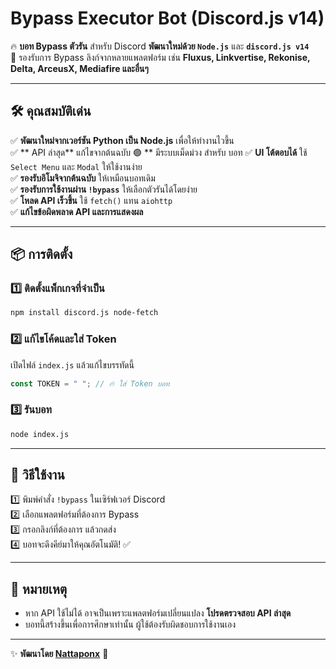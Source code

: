 # **Bypass Executor Bot (Discord.js v14)**  

🔥 **บอท Bypass ตัวรัน** สำหรับ Discord **พัฒนาใหม่ด้วย `Node.js`** และ **`discord.js v14`**  
🚀 รองรับการ Bypass ลิงก์จากหลายแพลตฟอร์ม เช่น **Fluxus, Linkvertise, Rekonise, Delta, ArceusX, Mediafire และอื่นๆ**  

---

## **🛠 คุณสมบัติเด่น**  
✅ **พัฒนาใหม่จากเวอร์ชัน Python เป็น Node.js** เพื่อให้ทำงานไวขึ้น  
✅ ** API ล่าสุด** แก้ไขจากต้นฉบับ
🟣 ** มีระบบเม็ดม่วง สำหรับ บอท
✅ **UI โต้ตอบได้** ใช้ `Select Menu` และ `Modal` ให้ใช้งานง่าย  
✅ **รองรับอิโมจิจากต้นฉบับ** ให้เหมือนบอทเดิม  
✅ **รองรับการใช้งานผ่าน `!bypass`** ให้เลือกตัวรันได้โดยง่าย  
✅ **โหลด API เร็วขึ้น** ใช้ `fetch()` แทน `aiohttp`  
✅ **แก้ไขข้อผิดพลาด API และการแสดงผล**  

---

## **📦 การติดตั้ง**  
### **1️⃣ ติดตั้งแพ็กเกจที่จำเป็น**  
```sh
npm install discord.js node-fetch
```

### **2️⃣ แก้ไขโค้ดและใส่ Token**  
เปิดไฟล์ `index.js` แล้วแก้ไขบรรทัดนี้  
```js
const TOKEN = " "; // 🔥 ใส่ Token บอท
```

### **3️⃣ รันบอท**  
```sh
node index.js
```

---

## **📜 วิธีใช้งาน**  
1️⃣ พิมพ์คำสั่ง `!bypass` ในเซิร์ฟเวอร์ Discord  
2️⃣ เลือกแพลตฟอร์มที่ต้องการ Bypass  
3️⃣ กรอกลิงก์ที่ต้องการ แล้วกดส่ง  
4️⃣ บอทจะดึงคีย์มาให้คุณอัตโนมัติ! ✅  

---

## **📌 หมายเหตุ**  
- หาก API ใช้ไม่ได้ อาจเป็นเพราะแพลตฟอร์มเปลี่ยนแปลง **โปรดตรวจสอบ API ล่าสุด**  
- บอทนี้สร้างขึ้นเพื่อการศึกษาเท่านั้น ผู้ใช้ต้องรับผิดชอบการใช้งานเอง  

---

✨ **พัฒนาโดย [Nattaponx](https://github.com/NattaponZX321)** 🚀  

